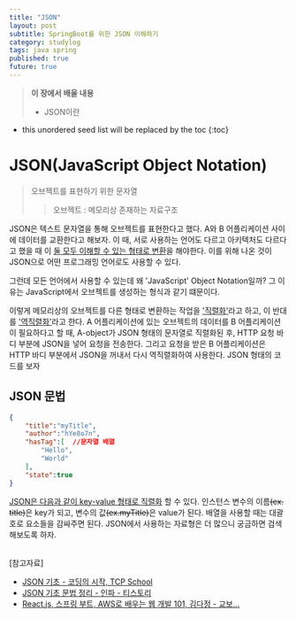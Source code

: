 ```yaml
---
title: "JSON"
layout: post
subtitle: SpringBoot를 위한 JSON 이해하기
category: studylog
tags: java spring
published: true
future: true
---
```


> **이 장에서 배울 내용**
>
> * JSON이란

<!--more-->

* this unordered seed list will be replaced by the toc
{:toc}

# JSON(JavaScript Object Notation)
> 오브젝트를 표현하기 위한 문자열
>    > 오브젝트 : 메모리상 존재하는 자료구조

JSON은 텍스트 문자열을 통해 오브젝트를 표현한다고 했다. A와 B 어플리케이션 사이에 데이터를 교환한다고 해보자. 이 때, 서로 사용하는 언어도 다르고 아키텍처도 다르다고 했을 때 이 <u>둘 모두 이해할 수 있는 형태로 변환</u>을 해야한다. 이를 위해 나온 것이 JSON으로 어떤 프로그래밍 언어로도 사용할 수 있다. 

그런데 모든 언어에서 사용할 수 있는데 왜 'JavaScript' Object Notation일까? 그 이유는 JavaScript에서 오브젝트를 생성하는 형식과 같기 떄문이다.

이렇게 메모리상의 오브젝트를 다른 형태로 변환하는 작업을 <u>'직렬화'</u>라고 하고, 이 반대를 <u>'역직렬화'</u>라고 한다. A 어플리케이션에 있는 오브젝트의 데이터를 B 어플리케이션이 필요하다고 할 때, A-object가 JSON 형태의 문자열로 직렬화된 후, HTTP 요청 바디 부분에 JSON을 넣어 요청을 전송한다. 그리고 요청을 받은 B 어플리케이션은 HTTP 바디 부분에서 JSON을 꺼내서 다시 역직렬화하여 사용한다. JSON 형태의 코드를 보자

## JSON 문법
```json
{
    "title":"myTitle",
    "author":"hYe8o7n",
    "hasTag":[  //문자열 배열
        "Hello",
        "World"
    ],
    "state":true
}
```
<u>JSON은 다음과 같이 key-value 형태로 직렬화</u> 할 수 있다. 인스턴스 변수의 이름~~(ex. title)~~은 key가 되고, 변수의 값~~(ex.myTitle)~~은 value가 된다. 배열을 사용할 때는 대괄호로 요소들을 감싸주면 된다. JSON에서 사용하는 자료형은 더 많으니 궁금하면 검색해보도록 하자.
<br/>
<br/>

[참고자료]<br/>
* [JSON 기초 - 코딩의 시작, TCP School](http://www.tcpschool.com/json/json_intro_basic)  
* [JSON 기초 문법 정리 - 인파 - 티스토리](https://inpa.tistory.com/entry/JSON-%F0%9F%93%91-JSON-%EA%B8%B0%EC%B4%88-%EC%A0%95%EB%A6%AC)  
* [React.js, 스프링 부트, AWS로 배우는 웹 개발 101, 김다정 - 교보...](https://product.kyobobook.co.kr/detail/S000001805062)